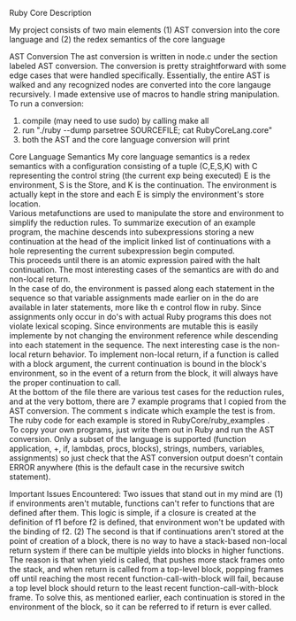 Ruby Core Description

My project consists of two main elements (1) AST conversion into the core language and (2) the redex semantics of the core language

AST Conversion
The ast conversion is written in node.c under the section labeled AST conversion.  The conversion is pretty straightforward with some edge cases that were handled specifically.
Essentially, the entire AST is walked and any recognized nodes are converted into the core langauge recursively.  I made extensive use of macros to handle string manipulation.
To run a conversion: 
1. compile  (may need to use sudo) by calling make all
2. run "./ruby --dump parsetree SOURCEFILE; cat RubyCoreLang.core"
3. both the AST and the core language conversion will print

Core Language Semantics
My core language semantics is a redex semantics with a configuration consisting of a tuple (C,E,S,K) with C representing the control string (the current exp being executed) E is the environment, 
S is the Store, and K is the continuation. The environment is actually kept in the store and each E is simply the environment's store location.  
Various metafunctions are used to manipulate the store and environment to simplify the reduction rules. To summarize execution of an example program, the machine descends 
into subexpressions storing a new continuation at the head of the implicit linked list of continuations with a hole representing the current subexpression begin computed.  
This proceeds until there is an atomic expression paired with the halt continuation. The most interesting cases of the semantics are with do and non-local return.  
In the case of do, the environment is passed along each statement in the sequence so that variable assignments made earlier on in the do are available in later statements, more like th
e control flow in ruby.  Since assignments only occur in do's  with actual Ruby programs this does not violate lexical scoping. Since environments are mutable this is easily implemente
 by not changing the environment reference while descending into each statement in the sequence.  The next interesting case is the non-local return behavior. 
To implement non-local return, if a function is called with a block argument, the current continuation is bound in the block's environment, so in the event of a return from the block, it will always have the proper continuation to call.  
At the bottom of the file there are various test cases for the reduction rules, and at the very bottom, there are 7 example programs that I copied from the AST conversion.  The comment
s indicate which example the test is from.  The ruby code for each example is stored in RubyCore/ruby\_examples .  
To copy your own programs, just write them out in Ruby and run the AST conversion. Only a subset of the language is supported (function application, +, if, lambdas, procs, blocks), strings, numbers, variables, assignments) so just check that the AST conversion output
 doesn't contain ERROR anywhere (this is the default case in the recursive switch statement). 

Important Issues Encountered:
Two issues that stand out in my mind are (1) if environments aren't mutable, functions can't refer to functions that are defined after them.  This logic is simple, if a closure is 
created at the definition of f1 before f2 is defined, that environment won't be updated with the binding of f2.  (2)  The second is that if continuations aren't stored at the point 
of creation of a block, there is no way to have a stack-based non-local return system if there can be multiple yields into blocks in higher functions. The reason is that when 
yield is called, that pushes more stack frames onto the stack, and when return is called from a top-level block, popping frames off until reaching the most recent 
function-call-with-block will fail, because a top level block should return to the least recent function-call-with-block frame. To solve this, as mentioned earlier, each 
continuation is stored in the environment of the block, so it can be referred to if return is ever called.

 

